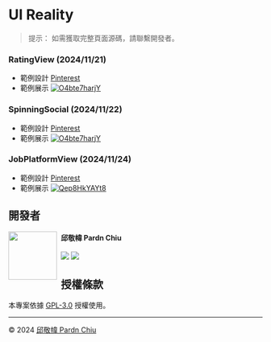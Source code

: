 # UI Reality

> 提示： 如需獲取完整頁面源碼，請聯繫開發者。

### RatingView (2024/11/21)

- 範例設計 [Pinterest](https://www.pinterest.com/pin/815784920036458642/)
- 範例展示 
    [![O4bte7harjY](https://img.youtube.com/vi/O4bte7harjY/0.jpg)](https://www.youtube.com/watch?v=O4bte7harjY)

### SpinningSocial (2024/11/22)

- 範例設計 [Pinterest](https://www.pinterest.com/pin/815784920036396842/)
- 範例展示 
    [![O4bte7harjY](https://img.youtube.com/vi/nmZmxvP06rc/0.jpg)](https://www.youtube.com/watch?v=nmZmxvP06rc)

### JobPlatformView (2024/11/24)

- 範例設計 [Pinterest](https://www.pinterest.com/pin/815784920036500039/)
- 範例展示 
    [![Qep8HkYAYt8](https://img.youtube.com/vi/Qep8HkYAYt8/0.jpg)](https://www.youtube.com/watch?v=Qep8HkYAYt8)

## 開發者

<img src="https://avatars.githubusercontent.com/u/25631760" align="left" width="96" height="96" style="margin-right: 0.5rem;"/>

<h4 style="padding-top: 0">邱敬幃 Pardn Chiu</h4>

[![](https://pardn.io/image/mail.svg)](mailto:dev@pardn.io) [![](https://skillicons.dev/icons?i=linkedin)](https://linkedin.com/in/pardnchiu) 

## 授權條款

本專案依據 [GPL-3.0](https://github.com/pardnchiu/PDMarkdownKit/blob/main/LICENSE) 授權使用。

***

©️ 2024 [邱敬幃 Pardn Chiu](https://www.linkedin.com/in/pardnchiu)
